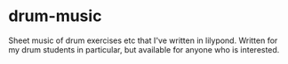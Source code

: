 # drum-music
Sheet music of drum exercises etc that I've written in lilypond. Written for my drum students in particular, but available for anyone who is interested.
